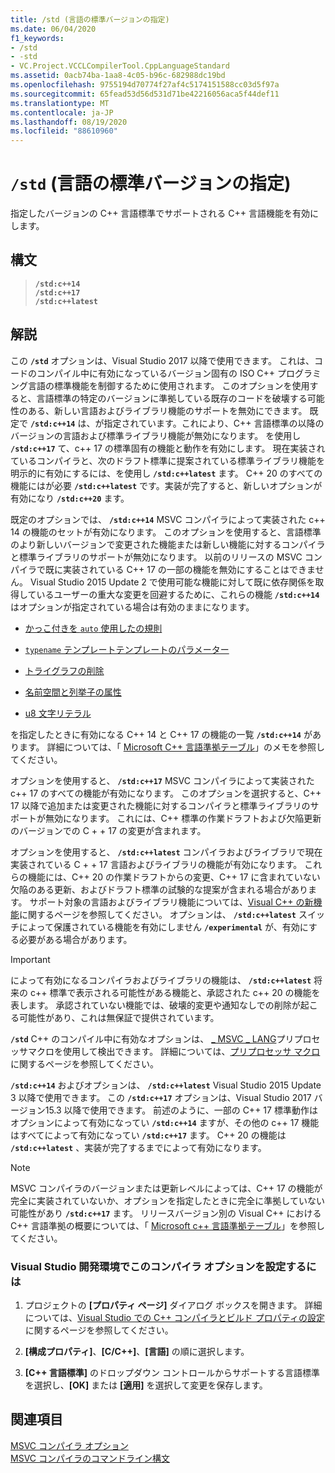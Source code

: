 ```yaml
---
title: /std (言語の標準バージョンの指定)
ms.date: 06/04/2020
f1_keywords:
- /std
- -std
- VC.Project.VCCLCompilerTool.CppLanguageStandard
ms.assetid: 0acb74ba-1aa8-4c05-b96c-682988dc19bd
ms.openlocfilehash: 9755194d70774f27af4c5174151588cc03d5f97a
ms.sourcegitcommit: 65fead53d56d531d71be42216056aca5f44def11
ms.translationtype: MT
ms.contentlocale: ja-JP
ms.lasthandoff: 08/19/2020
ms.locfileid: "88610960"
---
```

# <a name="std-specify-language-standard-version"></a>`/std` (言語の標準バージョンの指定)

指定したバージョンの C++ 言語標準でサポートされる C++ 言語機能を有効にします。

## <a name="syntax"></a>構文

> **`/std:c++14`**\
> **`/std:c++17`**\
> **`/std:c++latest`**

## <a name="remarks"></a>解説

この **`/std`** オプションは、Visual Studio 2017 以降で使用できます。 これは、コードのコンパイル中に有効になっているバージョン固有の ISO C++ プログラミング言語の標準機能を制御するために使用されます。 このオプションを使用すると、言語標準の特定のバージョンに準拠している既存のコードを破壊する可能性のある、新しい言語およびライブラリ機能のサポートを無効にできます。 既定で **`/std:c++14`** は、が指定されています。これにより、C++ 言語標準の以降のバージョンの言語および標準ライブラリ機能が無効になります。 を使用し  **`/std:c++17`** て、c++ 17 の標準固有の機能と動作を有効にします。 現在実装されているコンパイラと、次のドラフト標準に提案されている標準ライブラリ機能を明示的に有効にするには、を使用し **`/std:c++latest`** ます。 C++ 20 のすべての機能にはが必要 **`/std:c++latest`** です。実装が完了すると、新しいオプションが有効になり **`/std:c++20`** ます。

既定のオプションでは、 **`/std:c++14`** MSVC コンパイラによって実装された c++ 14 の機能のセットが有効になります。 このオプションを使用すると、言語標準のより新しいバージョンで変更された機能または新しい機能に対するコンパイラと標準ライブラリのサポートが無効になります。 以前のリリースの MSVC コンパイラで既に実装されている C++ 17 の一部の機能を無効にすることはできません。 Visual Studio 2015 Update 2 で使用可能な機能に対して既に依存関係を取得しているユーザーの重大な変更を回避するために、これらの機能 **`/std:c++14`** はオプションが指定されている場合は有効のままになります。

- [かっこ付きを `auto` 使用したの規則](https://wg21.link/n3922)

- [`typename` テンプレートテンプレートのパラメーター](https://wg21.link/n4051)

- [トライグラフの削除](https://wg21.link/n4086)

- [名前空間と列挙子の属性](https://wg21.link/n4266)

- [u8 文字リテラル](https://wg21.link/n4267)

を指定したときに有効になる C++ 14 と C++ 17 の機能の一覧 **`/std:c++14`** があります。 詳細については、「 [Microsoft C++ 言語準拠テーブル](../../overview/visual-cpp-language-conformance.md)」のメモを参照してください。

オプションを使用すると、 **`/std:c++17`** MSVC コンパイラによって実装された c++ 17 のすべての機能が有効になります。 このオプションを選択すると、C++ 17 以降で追加または変更された機能に対するコンパイラと標準ライブラリのサポートが無効になります。 これには、C++ 標準の作業ドラフトおよび欠陥更新のバージョンでの C + + 17 の変更が含まれます。

オプションを使用すると、 **`/std:c++latest`** コンパイラおよびライブラリで現在実装されている C + + 17 言語およびライブラリの機能が有効になります。 これらの機能には、C++ 20 の作業ドラフトからの変更、C++ 17 に含まれていない欠陥のある更新、およびドラフト標準の試験的な提案が含まれる場合があります。 サポート対象の言語およびライブラリ機能については、[Visual C++ の新機能](../../overview/what-s-new-for-visual-cpp-in-visual-studio.md)に関するページを参照してください。 オプションは、 **`/std:c++latest`** スイッチによって保護されている機能を有効にしません **`/experimental`** が、有効にする必要がある場合があります。

> [!IMPORTANT]
> によって有効になるコンパイラおよびライブラリの機能は、 **`/std:c++latest`** 将来の c++ 標準で表示される可能性がある機能と、承認された c++ 20 の機能を表します。 承認されていない機能では、破壊的変更や通知なしでの削除が起こる可能性があり、これは無保証で提供されています。

**`/std`** C++ のコンパイル中に有効なオプションは、 [ \_ MSVC \_ LANG](../../preprocessor/predefined-macros.md)プリプロセッサマクロを使用して検出できます。 詳細については、[プリプロセッサ マクロ](../../preprocessor/predefined-macros.md)に関するページを参照してください。

**`/std:c++14`** およびオプションは、 **`/std:c++latest`** Visual Studio 2015 Update 3 以降で使用できます。 この **`/std:c++17`** オプションは、Visual Studio 2017 バージョン15.3 以降で使用できます。 前述のように、一部の C++ 17 標準動作はオプションによって有効になってい **`/std:c++14`** ますが、その他の c++ 17 機能はすべてによって有効になってい **`/std:c++17`** ます。 C++ 20 の機能は **`/std:c++latest`** 、実装が完了するまでによって有効になります。

> [!NOTE]
> MSVC コンパイラのバージョンまたは更新レベルによっては、C++ 17 の機能が完全に実装されていないか、オプションを指定したときに完全に準拠していない可能性があり **`/std:c++17`** ます。 リリースバージョン別の Visual C++ における C++ 言語準拠の概要については、「 [Microsoft c++ 言語準拠テーブル](../../overview/visual-cpp-language-conformance.md)」を参照してください。

### <a name="to-set-this-compiler-option-in-the-visual-studio-development-environment"></a>Visual Studio 開発環境でこのコンパイラ オプションを設定するには

1. プロジェクトの **[プロパティ ページ]** ダイアログ ボックスを開きます。 詳細については、[Visual Studio での C++ コンパイラとビルド プロパティの設定](../working-with-project-properties.md)に関するページを参照してください。

1. **[構成プロパティ]**、**[C/C++]**、**[言語]** の順に選択します。

1. **[C++ 言語標準]** のドロップダウン コントロールからサポートする言語標準を選択し、**[OK]** または **[適用]** を選択して変更を保存します。

## <a name="see-also"></a>関連項目

[MSVC コンパイラ オプション](compiler-options.md)<br/>
[MSVC コンパイラのコマンドライン構文](compiler-command-line-syntax.md)
